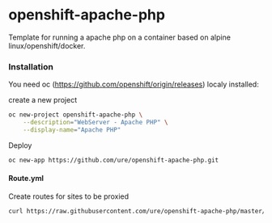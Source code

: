 # openshift-apache-php

Template for running a apache php on a container based on alpine linux/openshift/docker.

### Installation

You need oc (https://github.com/openshift/origin/releases) localy installed:

create a new project

```sh
oc new-project openshift-apache-php \
    --description="WebServer - Apache PHP" \
    --display-name="Apache PHP"
```

Deploy

```sh
oc new-app https://github.com/ure/openshift-apache-php.git
```

#### Route.yml

Create routes for sites to be proxied

```sh
curl https://raw.githubusercontent.com/ure/openshift-apache-php/master/Route.yaml | oc create -f -
```

